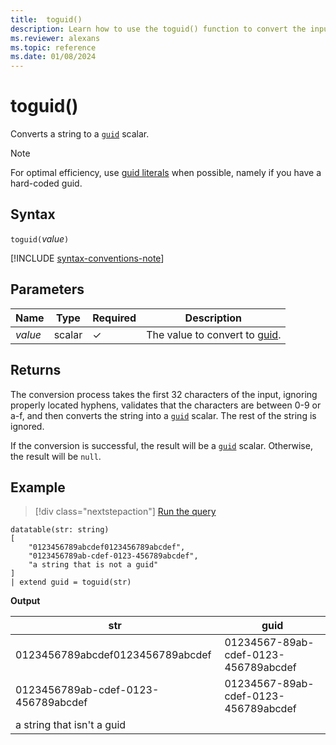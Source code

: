 ```yaml
---
title:  toguid()
description: Learn how to use the toguid() function to convert the input string to a `guid` scalar.
ms.reviewer: alexans
ms.topic: reference
ms.date: 01/08/2024
---
```

# toguid()

Converts a string to a [`guid`](./scalar-data-types/guid.md) scalar.

> [!NOTE]
> For optimal efficiency, use [guid literals](./scalar-data-types/guid.md#guid-literals) when possible, namely if you have a hard-coded guid.

## Syntax

`toguid(`*value*`)`

[!INCLUDE [syntax-conventions-note](../../includes/syntax-conventions-note.md)]

## Parameters

| Name | Type | Required | Description |
|--|--|--|--|
| *value* | scalar | &check; | The value to convert to [guid](scalar-data-types/guid.md).|

## Returns

The conversion process takes the first 32 characters of the input, ignoring properly located hyphens, validates that the characters are between 0-9 or a-f, and then converts the string into a [`guid`](./scalar-data-types/guid.md) scalar. The rest of the string is ignored.

If the conversion is successful, the result will be a [`guid`](./scalar-data-types/guid.md) scalar. Otherwise, the result will be `null`.

## Example

> [!div class="nextstepaction"]
> <a href="https://dataexplorer.azure.com/clusters/help/databases/Samples?query=H4sIAAAAAAAAA0tJLAHCpJxUjeKSIisFIJGZl67JyxXNy6UABEoGhkbGJqZm5haWiUnJKalp6HwlHSwKdUEyuiARXaxqE6H2KJRkJJYoZBYr5OWXKCQqpJdmpijxcsXyctUopFaUpOalgIUUbBVK8kEMkBM1ATuW7RixAAAA" target="_blank">Run the query</a>

```kusto
datatable(str: string)
[
    "0123456789abcdef0123456789abcdef",
    "0123456789ab-cdef-0123-456789abcdef",
    "a string that is not a guid"
]
| extend guid = toguid(str)
```

**Output**

|str|guid|
|---|---|
|0123456789abcdef0123456789abcdef|01234567-89ab-cdef-0123-456789abcdef|
|0123456789ab-cdef-0123-456789abcdef|01234567-89ab-cdef-0123-456789abcdef|
|a string that isn't a guid||
